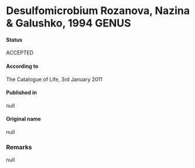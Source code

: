 # Desulfomicrobium Rozanova, Nazina & Galushko, 1994 GENUS

#### Status
ACCEPTED

#### According to
The Catalogue of Life, 3rd January 2011

#### Published in
null

#### Original name
null

### Remarks
null
